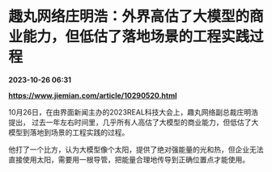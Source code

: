 # 趣丸网络庄明浩：外界高估了大模型的商业能力，但低估了落地场景的工程实践过程

**2023-10-26 06:31**

**https://www.jiemian.com/article/10290520.html**

10月26日，在由界面新闻主办的2023REAL科技大会上，趣丸网络副总裁庄明浩提出， 过去一年左右时间里，几乎所有人高估了大模型的商业能力，但低估了大模型到落地到场景的工程实践的过程。

他打了一个比方，认为大模型像个太阳，提供了绝对强能量的光和热，但企业无法直接使用太阳，需要用一根导管，把能量合理地传导到正确位置点才能使用。